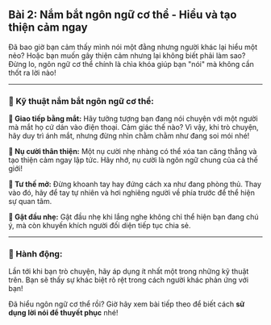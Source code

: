 ## Bài 2: Nắm bắt ngôn ngữ cơ thể - Hiểu và tạo thiện cảm ngay

Đã bao giờ bạn cảm thấy mình nói một đằng nhưng người khác lại hiểu một nẻo? Hoặc bạn muốn gây thiện cảm nhưng lại không biết phải làm sao? Đừng lo, ngôn ngữ cơ thể chính là chìa khóa giúp bạn "nói" mà không cần thốt ra lời nào!

---

### 📌 Kỹ thuật nắm bắt ngôn ngữ cơ thể:

**🔹 Giao tiếp bằng mắt:**
Hãy tưởng tượng bạn đang nói chuyện với một người mà mắt họ cứ dán vào điện thoại. Cảm giác thế nào? Vì vậy, khi trò chuyện, hãy duy trì ánh mắt, nhưng đừng nhìn chằm chằm như đang soi mói nhé!

**🔹 Nụ cười thân thiện:**
Một nụ cười nhẹ nhàng có thể xóa tan căng thẳng và tạo thiện cảm ngay lập tức. Hãy nhớ, nụ cười là ngôn ngữ chung của cả thế giới!

**🔹 Tư thế mở:**
Đừng khoanh tay hay đứng cách xa như đang phòng thủ. Thay vào đó, hãy để tay tự nhiên và hơi nghiêng người về phía trước để thể hiện sự quan tâm.

**🔹 Gật đầu nhẹ:**
Gật đầu nhẹ khi lắng nghe không chỉ thể hiện bạn đang chú ý, mà còn khuyến khích người đối diện tiếp tục chia sẻ.

---

### 🚀 Hành động:

Lần tới khi bạn trò chuyện, hãy áp dụng ít nhất một trong những kỹ thuật trên. Bạn sẽ thấy sự khác biệt rõ rệt trong cách người khác phản ứng với bạn!

Đã hiểu ngôn ngữ cơ thể rồi? Giờ hãy xem bài tiếp theo để biết cách **sử dụng lời nói để thuyết phục** nhé!